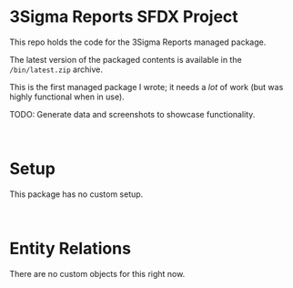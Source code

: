 # 3Sigma Reports SFDX Project

This repo holds the code for the 3Sigma Reports managed package.

The latest version of the packaged contents is available in the `/bin/latest.zip` archive.

This is the first managed package I wrote; it needs a _lot_ of work (but was highly functional when in use).


TODO: Generate data and screenshots to showcase functionality.

<br />

# Setup

This package has no custom setup.

<br />

# Entity Relations

There are no custom objects for this right now.